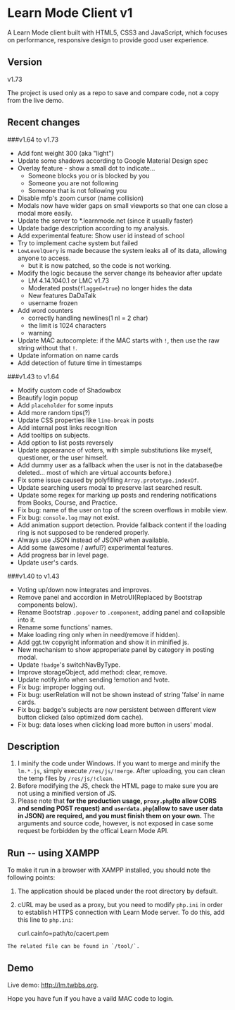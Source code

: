 Learn Mode Client v1
================

A Learn Mode client built with HTML5, CSS3 and JavaScript, which focuses on performance, responsive design to provide good user experience.

Version
------
v1.73

The project is used only as a repo to save and compare code, not a copy from the live demo.

Recent changes
------
###v1.64 to v1.73
* Add font weight 300 (aka "light")
* Update some shadows according to Google Material Design spec
* Overlay feature - show a small dot to indicate...
  * Someone blocks you or is blocked by you
  * Someone you are not following
  * Someone that is not following you
* Disable mfp's zoom cursor (name collision)
* Modals now have wider gaps on small viewports so that one can close a modal more easily.
* Update the server to *.learnmode.net (since it usually faster)
* Update badge description according to my analysis.
* Add experimental feature: Show user id instead of school
* Try to implement cache system but failed
* `LowLevelQuery` is made because the system leaks all of its data, allowing anyone to access.
  * but it is now patched, so the code is not working.
* Modify the logic because the server change its beheavior after update
  * LM 4.14.1040.1 or LMC v1.73
  * Moderated posts(`flagged=true`) no longer hides the data
  * New features DaDaTalk
  * username frozen
* Add word counters
  * correctly handling newlines(1 nl = 2 char)
  * the limit is 1024 characters
  * warning
* Update MAC autocomplete: if the MAC starts with `!`, then use the raw string without that `!`.
* Update information on name cards
* Add detection of future time in timestamps

###v1.43 to v1.64
* Modify custom code of Shadowbox
* Beautify login popup
* Add `placeholder` for some inputs
* Add more random tips(?)
* Update CSS properties like `line-break` in posts
* Add internal post links recognition
* Add tooltips on subjects. 
* Add option to list posts reversely
* Update appearance of voters, with simple substitutions like myself, questioner, or the user himself.
* Add dummy user as a fallback when the user is not in the database(be deleted... most of which are virtual accounts before.)
* Fix some issue caused by polyfilling `Array.prototype.indexOf`.
* Update searching users modal to preserve last searched result.
* Update some regex for marking up posts and rendering notifications from Books, Course, and Practice.
* Fix bug: name of the user on top of the screen overflows in mobile view.
* Fix bug: `console.log` may not exist.
* Add animation support detection. Provide fallback content if the loading ring is not supposed to be rendered properly.
* Always use JSON instead of JSONP when available.
* Add some (awesome / awful?) experimental features.
* Add progress bar in level page.
* Update user's cards.

###v1.40 to v1.43
* Voting up/down now integrates and improves.
* Remove panel and accordion in MetroUI(Replaced by Bootstrap components below).
* Rename Bootstrap `.popover` to `.component`, adding panel and collapsible into it.
* Rename some functions' names.
* Make loading ring only when in need(remove if hidden).
* Add ggt.tw copyright information and show it in minified js.
* New mechanism to show approperiate panel by category in posting modal.
* Update `!badge`'s switchNavByType.
* Improve storageObject, add method: clear, remove.
* Update notify.info when sending !emotion and !vote.
* Fix bug: improper logging out.
* Fix bug: userRelation will not be shown instead of string 'false' in name cards.
* Fix bug: badge's subjects are now persistent between different view button clicked (also optimized dom cache).
* Fix bug: data loses when clicking load more button in users' modal.

Description
------
 1.  I minify the code under Windows. If you want to merge and minify the `lm.*.js`, simply execute `/res/js/!merge`. After uploading, you can clean the temp files by `/res/js/!clean`.
 2.  Before modifying the JS, check the HTML page to make sure you are not using a minified version of JS.
 3.  Please note that **for the production usage, `proxy.php`(to allow CORS and sending POST request) and `userdata.php`(allow to save user data in JSON) are required, and you must finish them on your own.** The arguments and source code, however, is not exposed in case some request be forbidden by the offical Learn Mode API.

Run -- using XAMPP
------
To make it run in a browser with XAMPP installed, you should note the following points:
 1.  The application should be placed under the root directory by default.
 2.  cURL may be used as a proxy, but you need to modify `php.ini` in order to establish HTTPS connection with Learn Mode server. To do this, add this line to `php.ini`:

		curl.cainfo=path/to/cacert.pem

	The related file can be found in `/tool/`.

Demo
------
Live demo: http://lm.twbbs.org.

Hope you have fun if you have a vaild MAC code to login.
